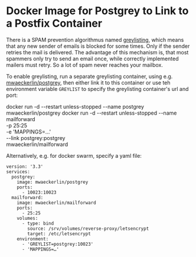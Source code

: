 Docker Image for Postgrey to Link to a Postfix Container
========================================================

There is a SPAM prevention algorithmus named
[greylisting](https://wikipedia.org/wiki/Greylisting), which means
that any new sender of emails is blocked for some times. Only if the
sender retries the mail is delivered. The advantage of this mechanism
is, that most spammers only try to send an email once, while correctly
implemented mailers must retry. So a lot of spam never reaches your
mailbox.

To enable greylisting, run a separate greylisting container, using
e.g. [mwaeckerlin/postgrey](https://hub.docker.com/r/mwaeckerlin/postgrey/),
then either link it to this container or use teh environment variable
`GREYLIST` to specify the greylisting container's url and port:

   docker run -d --restart unless-stopped --name postgrey \
              mwaeckerlin/postgrey
   docker run -d --restart unless-stopped --name mailforward \
              -p 25:25 \
              -e 'MAPPINGS=…' \
              --link postgrey:postgrey \
              mwaeckerlin/mailforward

Alternatively, e.g. for docker swarm, specify a yaml file:

```
version: '3.3'
services:
  postgrey:
    image: mwaeckerlin/postgrey
    ports:
      - 10023:10023
  mailforward:
    image: mwaeckerlin/mailforward
    ports:
      - 25:25
    volumes:
      - type: bind
        source: /srv/volumes/reverse-proxy/letsencrypt
        target: /etc/letsencrypt
    environment:
      - 'GREYLIST=postgrey:10023'
      - 'MAPPINGS=…'
```
